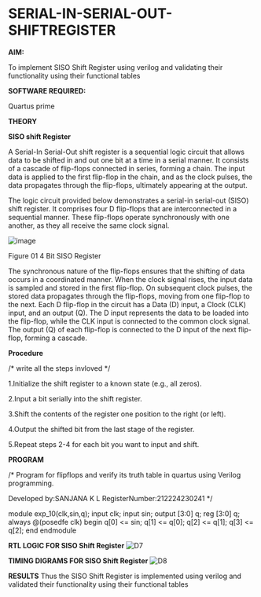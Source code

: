 # SERIAL-IN-SERIAL-OUT-SHIFTREGISTER

**AIM:**

To implement  SISO Shift Register using verilog and validating their functionality using their functional tables

**SOFTWARE REQUIRED:**

Quartus prime

**THEORY**

**SISO shift Register**

A Serial-In Serial-Out shift register is a sequential logic circuit that allows data to be shifted in and out one bit at a time in a serial manner. It consists of a cascade of flip-flops connected in series, forming a chain. The input data is applied to the first flip-flop in the chain, and as the clock pulses, the data propagates through the flip-flops, ultimately appearing at the output.

The logic circuit provided below demonstrates a serial-in serial-out (SISO) shift register. It comprises four D flip-flops that are interconnected in a sequential manner. These flip-flops operate synchronously with one another, as they all receive the same clock signal.

![image](https://github.com/naavaneetha/SERIAL-IN-SERIAL-OUT-SHIFTREGISTER/assets/154305477/e81c4072-37f9-46c6-8145-566764b74c3a)

Figure 01 4 Bit SISO Register

The synchronous nature of the flip-flops ensures that the shifting of data occurs in a coordinated manner. When the clock signal rises, the input data is sampled and stored in the first flip-flop. On subsequent clock pulses, the stored data propagates through the flip-flops, moving from one flip-flop to the next.
Each D flip-flop in the circuit has a Data (D) input, a Clock (CLK) input, and an output (Q). The D input represents the data to be loaded into the flip-flop, while the CLK input is connected to the common clock signal. The output (Q) of each flip-flop is connected to the D input of the next flip-flop, forming a cascade.

**Procedure**

/* write all the steps invloved */

1.Initialize the shift register to a known state (e.g., all zeros).

2.Input a bit serially into the shift register.

3.Shift the contents of the register one position to the right (or left).

4.Output the shifted bit from the last stage of the register.

5.Repeat steps 2-4 for each bit you want to input and shift.

**PROGRAM**

/* Program for flipflops and verify its truth table in quartus using Verilog programming.

Developed by:SANJANA K L RegisterNumber:212224230241
*/

module exp_10(clk,sin,q);
input clk;
input sin;
output [3:0] q;
reg [3:0] q;
always @(posedfe clk)
begin
q[0] <= sin;
q[1] <= q[0];
q[2] <= q[1];
q[3] <= q[2];
end 
endmodule



**RTL LOGIC FOR SISO Shift Register**
![D7](https://github.com/user-attachments/assets/ec95461e-fd17-43d7-8a9a-0eb19c3fca7d)


**TIMING DIGRAMS FOR SISO Shift Register**
![D8](https://github.com/user-attachments/assets/98653372-cab3-47d2-af64-befbc1c3129e)


**RESULTS**
Thus the SISO Shift Register is implemented using verilog and validated their functionality using their functional tables

